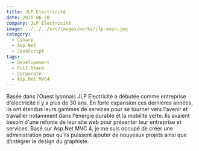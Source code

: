 ```yaml
---
title: JLP Electricité
date: 2015-06-20
company: JLP Electricité
image: ../../../src/images/works/jlp-main.jpg
category:
  - Csharp
  - Asp.Net
  - JavaScript
tags:
  - Developement
  - Full Stack
  - Corporate
  - Asp.Net MVC4
---
```


Basée dans l’Ouest lyonnais JLP Electricité a débutée comme entreprise d'électricité il y a plus de 30 ans. En forte expansion ces dernières années, ils ont étendus leurs gammes de services pour se tourner vers l'avenir et travailler notamment dans l'énergie durable et la mobilité verte. Ils avaient besoin d'une refonte de leur site web pour présenter leur entreprise et services. Basé sur Asp.Net MVC 4, je me suis occupé de créer une administration pour qu'ils puissent ajouter de nouveaux projets ainsi que d'intégrer le design du graphiste.
